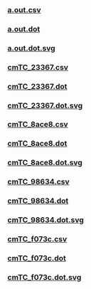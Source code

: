 ### [a.out.csv](a.out.csv)
### [a.out.dot](a.out.dot)
### [a.out.dot.svg](a.out.dot.svg)
### [cmTC_23367.csv](cmTC_23367.csv)
### [cmTC_23367.dot](cmTC_23367.dot)
### [cmTC_23367.dot.svg](cmTC_23367.dot.svg)
### [cmTC_8ace8.csv](cmTC_8ace8.csv)
### [cmTC_8ace8.dot](cmTC_8ace8.dot)
### [cmTC_8ace8.dot.svg](cmTC_8ace8.dot.svg)
### [cmTC_98634.csv](cmTC_98634.csv)
### [cmTC_98634.dot](cmTC_98634.dot)
### [cmTC_98634.dot.svg](cmTC_98634.dot.svg)
### [cmTC_f073c.csv](cmTC_f073c.csv)
### [cmTC_f073c.dot](cmTC_f073c.dot)
### [cmTC_f073c.dot.svg](cmTC_f073c.dot.svg)
